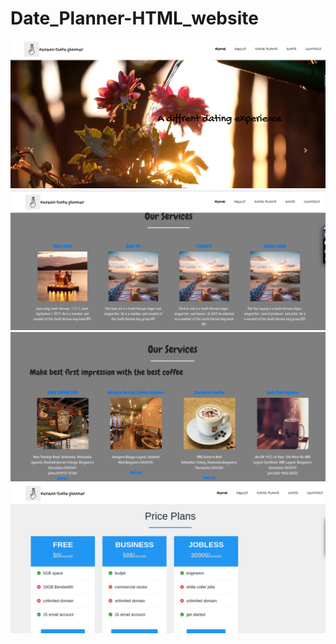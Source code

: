 # Date_Planner-HTML_website
![demo](05.02.2021_18.48.03_REC.png)
![demo](05.02.2021_18.50.41_REC.png)
![demo](05.02.2021_18.53.15_REC.png)
![demo](05.02.2021_18.51.44_REC.png)


